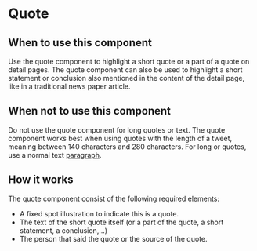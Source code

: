 # Quote

## When to use this component

Use the quote component to highlight a short quote or a part of a quote on detail pages. The quote component can also be used to highlight a short statement or conclusion also mentioned in the content of the detail page, like in a traditional news paper article.

## When not to use this component

Do not use the quote component for long quotes or text. The quote component works best when using quotes with the length of a tweet, meaning between 140 characters and 280 characters. For long or quotes, use a normal text <a href="{{path './paragraph.html'}}">paragraph</a>. 

## How it works

The quote component consist of the following required elements:

* A fixed spot illustration to indicate this is a quote.
* The text of the short quote itself (or a part of the quote, a short statement, a conclusion,...)
* The person that said the quote or the source of the quote.